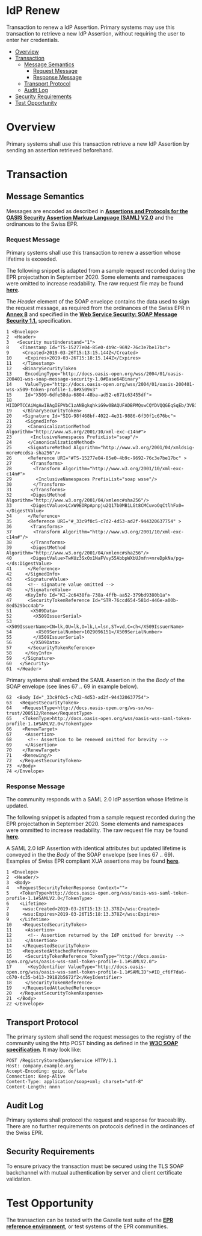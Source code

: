 # IdP Renew

Transaction to renew a IdP Assertion. Primary systems may use this transaction to retrieve a new IdP Assertion, without requiring the user to enter her credentials.

- [Overview](#overview)
- [Transaction](#transaction)
	* [Message Semantics](#message-semantics)
		- [Request Message](#request-message)
		- [Response Message](#response-message)
	* [Transport Protocol](#transport-protocol)
	* [Audit Log](#audit-log)
- [Security Requirements](#security-requirements)
- [Test Opportunity](#test-opportunity)

# Overview

Primary systems shall use this transaction retrieve a new IdP Assertion by sending an assertion retrieved beforehand.   

# Transaction

## Message Semantics

Messages are encoded as described in **[Assertions and Protocols for the OASIS Security Assertion Markup Language (SAML) V2.0](http://docs.oasis-open.org/security/saml/v2.0/saml-core-2.0-os.pdf)** and the ordinances to the Swiss EPR.

### Request Message

Primary systems shall use this transaction to renew a assertion whose lifetime is exceeded.

The following snippet is adapted from a sample request recorded during the EPR projectathon in September 2020. Some elements
and namespaces were omitted to increase readability. The raw request file may be found **[here](../Auth_samples/Renew_request_raw.xml)**.

The *Header* element of the SOAP envelope contains the data used to sign the request message, as required from the ordinances of the Swiss EPR in **[Annex 8](https://www.bag.admin.ch/dam/bag/de/dokumente/nat-gesundheitsstrategien/strategie-ehealth/gesetzgebung-elektronisches-patientendossier/gesetze/Anhang%208%20Ausgabe%202.pdf.download.pdf/DE_EPDV-EDI_Anhang_8_Ausgabe2.pdf)** and specified in the **[Web Service Security: SOAP Message Security 1.1.](https://www.oasis-open.org/committees/download.php/16790/wss-v1.1-spec-os-SOAPMessageSecurity.pdf)** specification.

```
1 <Envelope>
2  <Header>
3   <Security mustUnderstand="1">
8    <Timestamp Id="TS-15277e04-85e0-4b9c-9692-76c3e7be17bc">
9     <Created>2019-03-26T15:13:15.144Z</Created>
10     <Expires>2019-03-26T15:18:15.144Z</Expires>
11    </Timestamp>
12    <BinarySecurityToken
13     EncodingType="http://docs.oasis-open.org/wss/2004/01/oasis-200401-wss-soap-message-security-1.0#Base64Binary"
14     ValueType="http://docs.oasis-open.org/wss/2004/01/oasis-200401-wss-x509-token-profile-1.0#X509v3"
15     Id="X509-6dfe58da-6804-48ba-ad52-e871c63455df">
18     MIIDPTCCAiWgAwIBAgIEPVbC1zANBgkqhkiG9w0BAQUFADBPMQswCQYDVQQGEqSqEb/3VB3ITUav3DIo2o2mRCKyfHV471QUNt4qNFmEwRxpsoGst/UYoTqW8/buv4A=
19    </BinarySecurityToken>
20    <Signature Id="SIG-98f468bf-4022-4e31-9886-6f30f1c676bc">
21     <SignedInfo>
22      <CanonicalizationMethod Algorithm="http://www.w3.org/2001/10/xml-exc-c14n#">
23       <InclusiveNamespaces PrefixList="soap"/>
24      </CanonicalizationMethod>
25      <SignatureMethod Algorithm="http://www.w3.org/2001/04/xmldsig-more#ecdsa-sha256"/>
26      <Reference URI="#TS-15277e04-85e0-4b9c-9692-76c3e7be17bc" >
27       <Transforms>
28        <Transform Algorithm="http://www.w3.org/2001/10/xml-exc-c14n#">
29         <InclusiveNamespaces PrefixList="soap wsse"/>
30        </Transform>
31       </Transforms>
32       <DigestMethod Algorithm="http://www.w3.org/2001/04/xmlenc#sha256"/>
33       <DigestValue>LCxW9EORpApnpju2Q17b0MB1LGt8CMCuvoOqCtlhFx0=</DigestValue>
34      </Reference>
35      <Reference URI="#_33c9f0c5-c7d2-4d53-ad2f-944320637754" >
36       <Transforms>
37        <Transform Algorithm="http://www.w3.org/2001/10/xml-exc-c14n#"/>
38       </Transforms>
39       <DigestMethod Algorithm="http://www.w3.org/2001/04/xmlenc#sha256"/>
40       <DigestValue>TwKUz3SxOx1NaFVvy55AbbpWXbUJmfn+mreDpkNa/pg=</ds:DigestValue>
41      </Reference>
42     </SignedInfo>
43     <SignatureValue>
44      <!-- signature value omitted -->
45     </SignatureValue>
46     <KeyInfo Id="KI-2c6438fa-738a-4ffb-aa52-379bd9380b1a">
47      <SecurityTokenReference Id="STR-76ccd654-581d-446e-a00b-8ed529bcc4ab">
51       <X509Data>
52        <X509IssuerSerial>
53         <X509IssuerName>CN=lk,OU=lk,O=lk,L=lsn,ST=vd,C=ch</X509IssuerName>
54         <X509SerialNumber>1029096151</X509SerialNumber>
55        </X509IssuerSerial>
56       </X509Data>
57      </SecurityTokenReference>
58     </KeyInfo>
59    </Signature>
60   </Security>
61  </Header>
```

Primary systems shall embed the SAML Assertion in the the *Body* of the SOAP envelope (see lines 67 .. 69 in example below).

```
62  <Body Id="_33c9f0c5-c7d2-4d53-ad2f-944320637754">
63   <RequestSecurityToken>
64    <RequestType>http://docs.oasis-open.org/ws-sx/ws-trust/200512/Renew</RequestType>
65    <TokenType>http://docs.oasis-open.org/wss/oasis-wss-saml-token-profile-1.1#SAMLV2.0</TokenType>
66    <RenewTarget>
67     <Assertion>
68      <!-- Assertion to be renewed omitted for brevity -->
69     </Assertion>
70    </RenewTarget>
71    <Renewing/>
72   </RequestSecurityToken>
73  </Body>
74 </Envelope>
```

### Response Message

The community responds with a SAML 2.0 IdP assertion whose lifetime is updated.  

The following snippet is adapted from a sample request recorded during the EPR projectathon in September 2020. Some elements
and namespaces were ommitted to increase readability. The raw request file may be found **[here](../Auth_samples/Renew_response_raw.xml)**.

A SAML 2.0 IdP Assertion with identical attributes but updated lifetime is conveyed in the the *Body* of the SOAP envelope (see lines 67 .. 69). Examples of Swiss EPR compliant XUA assertions may be found **[here](../XUA_samples)**.

```
1 <Envelope>
2  <Header/>
3  <Body>
4   <RequestSecurityTokenResponse Context="">
5    <TokenType>http://docs.oasis-open.org/wss/oasis-wss-saml-token-profile-1.1#SAMLV2.0</TokenType>
6    <Lifetime>
7     <wsu:Created>2019-03-26T15:13:13.378Z</wsu:Created>
8     <wsu:Expires>2019-03-26T15:18:13.378Z</wsu:Expires>
9    </Lifetime>
10    <RequestedSecurityToken>
11     <Assertion>
12      <!-- Assertion returned by the IdP omitted for brevity -->
13     </Assertion>
14    </RequestedSecurityToken>
15    <RequestedAttachedReference>
16     <SecurityTokenReference TokenType="http://docs.oasis-open.org/wss/oasis-wss-saml-token-profile-1.1#SAMLV2.0">
17      <KeyIdentifier ValueType="http://docs.oasis-open.org/wss/oasis-wss-saml-token-profile-1.1#SAMLID">#ID_cf6f7da6-c670-4c35-b413-39182b5672f2</KeyIdentifier>
18     </SecurityTokenReference>
19    </RequestedAttachedReference>
20   </RequestSecurityTokenResponse>
21  </Body>
22 </Envelope>
```

## Transport Protocol

The primary system shall send the request messages to the registry of the community using the http POST binding as defined
in the **[W3C SOAP specification](https://www.w3.org/TR/2007/REC-soap12-part0-20070427/#L26866)**. It may look like:  

```
POST /RegistryStoredQueryService HTTP/1.1
Host: company.example.org
Accept-Encoding: gzip, deflate
Connection: Keep-Alive
Content-Type: application/soap+xml; charset="utf-8"
Content-Length: nnnn  
```

## Audit Log

Primary systems shall protocol the request and response for traceability. There are no further requirements on protocols defined in the ordinances of the Swiss EPR.  

## Security Requirements  

To ensure privacy the transaction must be secured using the TLS SOAP backchannel with mutual authentication by server and client certificate validation.

# Test Opportunity

The transaction can be tested with the Gazelle test suite of the **[EPR reference environment](https://ehealthsuisse.ihe-europe.net)**, or test systems of the EPR communities.
